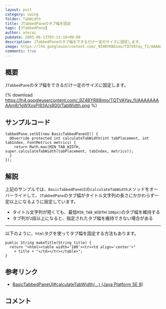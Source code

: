 ```yaml
---
layout: post
category: swing
folder: TabWidth
title: JTabbedPaneのタブ幅を固定
tags: [JTabbedPane]
author: aterai
pubdate: 2005-06-13T03:13:10+09:00
description: JTabbedPaneのタブ幅をできるだけ一定のサイズに固定します。
image: https://lh4.googleusercontent.com/_9Z4BYR88imo/TQTVAYay_fI/AAAAAAAAAm8/1gWXosPj93A/s800/TabWidth.png
comments: true
---
```

## 概要
`JTabbedPane`のタブ幅をできるだけ一定のサイズに固定します。

{% download https://lh4.googleusercontent.com/_9Z4BYR88imo/TQTVAYay_fI/AAAAAAAAAm8/1gWXosPj93A/s800/TabWidth.png %}

## サンプルコード
<pre class="prettyprint"><code>tabbedPane.setUI(new BasicTabbedPaneUI() {
  @Override protected int calculateTabWidth(int tabPlacement, int tabIndex, FontMetrics metrics) {
    return Math.max(MIN_TAB_WIDTH, super.calculateTabWidth(tabPlacement, tabIndex, metrics));
  }
});
</code></pre>

## 解説
上記のサンプルでは、`BasicTabbedPaneUI`の`calculateTabWidth`メソッドをオーバーライドして、`JTabbedPane`のタブ幅がタイトル文字列の長さにかかわらず一定以上になるように設定しています。

- タイトル文字列が短くても、最低`MIN_TAB_WIDTH(100px)`のタブ幅を維持する
- タブ列が`2`段以上になると、指定されたタブ幅を維持できない場合がある

<!-- dummy comment line for breaking list -->

- - - -
以下のように、`html`タグを使ってタブ幅を固定する方法もあります。

<pre class="prettyprint"><code>public String makeTitle(String title) {
  return "&lt;html&gt;&lt;table width='100'&gt;&lt;tr&gt;&lt;td align='center'&gt;"
    + title + "&lt;/td&gt;&lt;/tr&gt;&lt;/table&gt;";
}
</code></pre>

## 参考リンク
- [BasicTabbedPaneUI#calculateTabWidth(...) (Java Platform SE 8)](https://docs.oracle.com/javase/jp/8/docs/api/javax/swing/plaf/basic/BasicTabbedPaneUI.html#calculateTabWidth-int-int-java.awt.FontMetrics-)

<!-- dummy comment line for breaking list -->

## コメント
